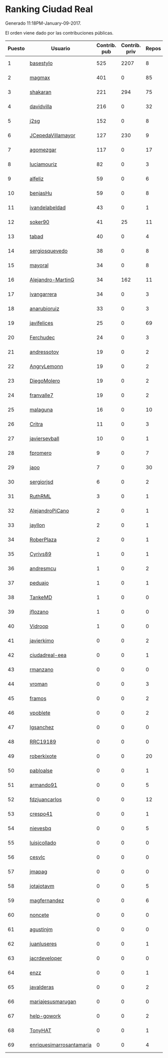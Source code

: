 # Ranking Ciudad Real

Generado 11:18PM-January-09-2017.

El orden viene dado por las contribuciones públicas.

| Puesto   |  Usuario  | Contrib. pub | Contrib. priv |Repos| Followers | Desde |  Avatar  |
|----------|-----------|--------------|---------------|-----|-----------|-------|----------|
|1|[basestylo](https://github.com/basestylo)|525|2207|8|7|2015-03-16|![basestylo](https://avatars0.githubusercontent.com/u/11503528)|
|2|[magmax](https://github.com/magmax)|401|0|85|35|2011-01-26|![magmax](https://avatars2.githubusercontent.com/u/584026)|
|3|[shakaran](https://github.com/shakaran)|221|294|75|20|2008-06-19|![shakaran](https://avatars1.githubusercontent.com/u/14254)|
|4|[davidvilla](https://github.com/davidvilla)|216|0|32|14|2011-06-08|![davidvilla](https://avatars3.githubusercontent.com/u/838459)|
|5|[j2sg](https://github.com/j2sg)|152|0|8|2|2011-03-18|![j2sg](https://avatars2.githubusercontent.com/u/677220)|
|6|[JCepedaVillamayor](https://github.com/JCepedaVillamayor)|127|230|9|13|2014-01-24|![JCepedaVillamayor](https://avatars1.githubusercontent.com/u/6491460)|
|7|[agomezgar](https://github.com/agomezgar)|117|0|17|11|2015-02-18|![agomezgar](https://avatars1.githubusercontent.com/u/11057399)|
|8|[luciamouriz](https://github.com/luciamouriz)|82|0|3|1|2015-12-13|![luciamouriz](https://avatars1.githubusercontent.com/u/16280209)|
|9|[alfeliz](https://github.com/alfeliz)|59|0|6|1|2014-03-06|![alfeliz](https://avatars0.githubusercontent.com/u/6873020)|
|10|[benjasHu](https://github.com/benjasHu)|59|0|8|3|2014-09-28|![benjasHu](https://avatars3.githubusercontent.com/u/8950146)|
|11|[ivandelabeldad](https://github.com/ivandelabeldad)|43|0|1|1|2014-12-27|![ivandelabeldad](https://avatars2.githubusercontent.com/u/10326536)|
|12|[soker90](https://github.com/soker90)|41|25|11|4|2014-08-03|![soker90](https://avatars1.githubusercontent.com/u/8345188)|
|13|[tabad](https://github.com/tabad)|40|0|4|3|2012-08-20|![tabad](https://avatars3.githubusercontent.com/u/2183103)|
|14|[sergiosquevedo](https://github.com/sergiosquevedo)|38|0|8|11|2012-04-28|![sergiosquevedo](https://avatars2.githubusercontent.com/u/1688176)|
|15|[mayoral](https://github.com/mayoral)|34|0|8|29|2008-04-06|![mayoral](https://avatars1.githubusercontent.com/u/5371)|
|16|[Alejandro-MartinG](https://github.com/Alejandro-MartinG)|34|162|11|1|2015-09-05|![Alejandro-MartinG](https://avatars3.githubusercontent.com/u/14140693)|
|17|[ivangarrera](https://github.com/ivangarrera)|34|0|3|0|2015-12-11|![ivangarrera](https://avatars1.githubusercontent.com/u/16254826)|
|18|[anarubioruiz](https://github.com/anarubioruiz)|33|0|3|0|2014-05-28|![anarubioruiz](https://avatars1.githubusercontent.com/u/7725106)|
|19|[javifelices](https://github.com/javifelices)|25|0|69|7|2013-02-24|![javifelices](https://avatars2.githubusercontent.com/u/3685015)|
|20|[Ferchudec](https://github.com/Ferchudec)|24|0|3|0|2016-09-27|![Ferchudec](https://avatars2.githubusercontent.com/u/22473023)|
|21|[andressotov](https://github.com/andressotov)|19|0|2|0|2013-03-09|![andressotov](https://avatars3.githubusercontent.com/u/3816655)|
|22|[AngryLemonn](https://github.com/AngryLemonn)|19|0|2|6|2014-02-19|![AngryLemonn](https://avatars3.githubusercontent.com/u/6731364)|
|23|[DiegoMolero](https://github.com/DiegoMolero)|19|0|2|2|2015-09-28|![DiegoMolero](https://avatars3.githubusercontent.com/u/14870400)|
|24|[franvalle7](https://github.com/franvalle7)|19|0|2|0|2016-10-05|![franvalle7](https://avatars2.githubusercontent.com/u/22634949)|
|25|[malaguna](https://github.com/malaguna)|16|0|10|1|2012-03-21|![malaguna](https://avatars2.githubusercontent.com/u/1560266)|
|26|[Critra](https://github.com/Critra)|11|0|3|0|2016-06-26|![Critra](https://avatars3.githubusercontent.com/u/20153095)|
|27|[javiersevball](https://github.com/javiersevball)|10|0|1|0|2016-08-09|![javiersevball](https://avatars2.githubusercontent.com/u/20928096)|
|28|[fpromero](https://github.com/fpromero)|9|0|7|1|2014-11-06|![fpromero](https://avatars2.githubusercontent.com/u/9592895)|
|29|[jaoo](https://github.com/jaoo)|7|0|30|9|2011-03-25|![jaoo](https://avatars2.githubusercontent.com/u/690184)|
|30|[sergiorjsd](https://github.com/sergiorjsd)|6|0|2|2|2015-05-21|![sergiorjsd](https://avatars1.githubusercontent.com/u/12546904)|
|31|[RuthRML](https://github.com/RuthRML)|3|0|1|2|2016-09-28|![RuthRML](https://avatars1.githubusercontent.com/u/22493098)|
|32|[AlejandroPiCano](https://github.com/AlejandroPiCano)|2|0|1|0|2014-06-07|![AlejandroPiCano](https://avatars0.githubusercontent.com/u/7825407)|
|33|[jayllon](https://github.com/jayllon)|2|0|1|0|2015-01-22|![jayllon](https://avatars2.githubusercontent.com/u/10651380)|
|34|[RoberPlaza](https://github.com/RoberPlaza)|2|0|1|0|2016-12-07|![RoberPlaza](https://avatars2.githubusercontent.com/u/24433548)|
|35|[Cyrivs89](https://github.com/Cyrivs89)|1|0|1|0|2013-10-13|![Cyrivs89](https://avatars1.githubusercontent.com/u/5678211)|
|36|[andresmcu](https://github.com/andresmcu)|1|0|2|1|2014-04-01|![andresmcu](https://avatars3.githubusercontent.com/u/7127924)|
|37|[peduajo](https://github.com/peduajo)|1|0|1|1|2015-09-27|![peduajo](https://avatars1.githubusercontent.com/u/14859790)|
|38|[TankeMD](https://github.com/TankeMD)|1|0|0|0|2016-04-26|![TankeMD](https://avatars0.githubusercontent.com/u/18685873)|
|39|[jflozano](https://github.com/jflozano)|1|0|0|0|2016-05-25|![jflozano](https://avatars0.githubusercontent.com/u/19567013)|
|40|[Vidroop](https://github.com/Vidroop)|1|0|0|0|2016-09-02|![Vidroop](https://avatars2.githubusercontent.com/u/21962254)|
|41|[javierkimo](https://github.com/javierkimo)|0|0|2|0|2012-03-11|![javierkimo](https://avatars1.githubusercontent.com/u/1526043)|
|42|[ciudadreal-eea](https://github.com/ciudadreal-eea)|0|0|1|0|2013-05-31|![ciudadreal-eea](https://avatars2.githubusercontent.com/u/4579478)|
|43|[rmanzano](https://github.com/rmanzano)|0|0|0|0|2012-09-27|![rmanzano](https://avatars0.githubusercontent.com/u/2436426)|
|44|[vroman](https://github.com/vroman)|0|0|3|7|2009-01-09|![vroman](https://avatars2.githubusercontent.com/u/45230)|
|45|[framos](https://github.com/framos)|0|0|2|0|2011-03-28|![framos](https://avatars2.githubusercontent.com/u/695016)|
|46|[vpoblete](https://github.com/vpoblete)|0|0|2|2|2012-08-23|![vpoblete](https://avatars0.githubusercontent.com/u/2203544)|
|47|[lgsanchez](https://github.com/lgsanchez)|0|0|0|0|2012-06-14|![lgsanchez](https://avatars3.githubusercontent.com/u/1851276)|
|48|[RRC19189](https://github.com/RRC19189)|0|0|0|0|2012-01-02|![RRC19189](https://avatars3.githubusercontent.com/u/1299801)|
|49|[roberkixote](https://github.com/roberkixote)|0|0|20|2|2011-02-10|![roberkixote](https://avatars2.githubusercontent.com/u/610447)|
|50|[pabloalse](https://github.com/pabloalse)|0|0|1|0|2013-07-27|![pabloalse](https://avatars0.githubusercontent.com/u/5101499)|
|51|[armando91](https://github.com/armando91)|0|0|5|1|2013-06-18|![armando91](https://avatars2.githubusercontent.com/u/4728980)|
|52|[fdzjuancarlos](https://github.com/fdzjuancarlos)|0|0|12|1|2013-09-27|![fdzjuancarlos](https://avatars2.githubusercontent.com/u/5560118)|
|53|[crespo41](https://github.com/crespo41)|0|0|1|0|2013-10-28|![crespo41](https://avatars1.githubusercontent.com/u/5796294)|
|54|[nievesbq](https://github.com/nievesbq)|0|0|5|0|2013-11-22|![nievesbq](https://avatars2.githubusercontent.com/u/6011732)|
|55|[luisjcollado](https://github.com/luisjcollado)|0|0|0|0|2013-08-11|![luisjcollado](https://avatars0.githubusercontent.com/u/5208050)|
|56|[cesvlc](https://github.com/cesvlc)|0|0|0|0|2014-07-15|![cesvlc](https://avatars3.githubusercontent.com/u/8170010)|
|57|[jmapag](https://github.com/jmapag)|0|0|0|0|2014-04-03|![jmapag](https://avatars2.githubusercontent.com/u/7153877)|
|58|[jotajotavm](https://github.com/jotajotavm)|0|0|5|27|2013-12-10|![jotajotavm](https://avatars2.githubusercontent.com/u/6154935)|
|59|[magfernandez](https://github.com/magfernandez)|0|0|6|0|2014-09-03|![magfernandez](https://avatars1.githubusercontent.com/u/8645449)|
|60|[noncete](https://github.com/noncete)|0|0|0|0|2015-03-24|![noncete](https://avatars1.githubusercontent.com/u/11627557)|
|61|[agustinjm](https://github.com/agustinjm)|0|0|0|1|2015-03-23|![agustinjm](https://avatars2.githubusercontent.com/u/11610393)|
|62|[juanluseres](https://github.com/juanluseres)|0|0|1|0|2015-02-16|![juanluseres](https://avatars1.githubusercontent.com/u/11028079)|
|63|[jacrdeveloper](https://github.com/jacrdeveloper)|0|0|0|0|2015-04-03|![jacrdeveloper](https://avatars3.githubusercontent.com/u/11789898)|
|64|[enzz](https://github.com/enzz)|0|0|1|0|2015-04-26|![enzz](https://avatars2.githubusercontent.com/u/12117459)|
|65|[javalderas](https://github.com/javalderas)|0|0|2|0|2015-05-07|![javalderas](https://avatars2.githubusercontent.com/u/12311029)|
|66|[mariajesusmarugan](https://github.com/mariajesusmarugan)|0|0|0|0|2015-07-29|![mariajesusmarugan](https://avatars2.githubusercontent.com/u/13554561)|
|67|[help-gowork](https://github.com/help-gowork)|0|0|2|0|2015-06-28|![help-gowork](https://avatars3.githubusercontent.com/u/13090983)|
|68|[TonyHAT](https://github.com/TonyHAT)|0|0|1|0|2015-08-03|![TonyHAT](https://avatars0.githubusercontent.com/u/13625622)|
|69|[enriquesimarrosantamaria](https://github.com/enriquesimarrosantamaria)|0|0|4|3|2015-10-19|![enriquesimarrosantamaria](https://avatars1.githubusercontent.com/u/15198291)|
